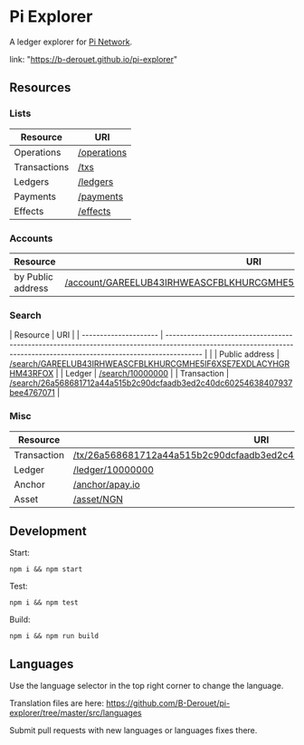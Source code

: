 # Pi Explorer

A ledger explorer for [Pi Network](https://minepi.com/).

link: "https://b-derouet.github.io/pi-explorer"

## Resources

### Lists

| Resource     | URI                                          |
| ------------ | -------------------------------------------- |
| Operations   | [/operations](https://b-derouet.github.io/pi-explorer/operations) |
| Transactions | [/txs](https://b-derouet.github.io/pi-explorer/txs)               |
| Ledgers      | [/ledgers](https://b-derouet.github.io/pi-explorer/ledgers)       |
| Payments     | [/payments](https://b-derouet.github.io/pi-explorer/payments)     |
| Effects      | [/effects](https://b-derouet.github.io/pi-explorer/effects)       |

### Accounts

| Resource             | URI                                                                                                                                                      |
| -------------------- | -------------------------------------------------------------------------------------------------------------------------------------------------------- |
| by Public address    | [/account/GAREELUB43IRHWEASCFBLKHURCGMHE5IF6XSE7EXDLACYHGRHM43RFOX](https://b-derouet.github.io/pi-explorer/account/GAREELUB43IRHWEASCFBLKHURCGMHE5IF6XSE7EXDLACYHGRHM43RFOX) |

### Search

| Resource              | URI                                                                                                                                                                    |
| --------------------- | ---------------------------------------------------------------------------------------------------------------------------------------------------------------------- |                                                                                      |
| Public address        | [/search/GAREELUB43IRHWEASCFBLKHURCGMHE5IF6XSE7EXDLACYHGRHM43RFOX](https://b-derouet.github.io/pi-explorer/search/GAREELUB43IRHWEASCFBLKHURCGMHE5IF6XSE7EXDLACYHGRHM43RFOX)                 |
| Ledger                | [/search/10000000](https://b-derouet.github.io/pi-explorer/search/10000000)                                                                                                                 |
| Transaction           | [/search/26a568681712a44a515b2c90dcfaadb3ed2c40dc60254638407937bee4767071](https://b-derouet.github.io/pi-explorer/search/26a568681712a44a515b2c90dcfaadb3ed2c40dc60254638407937bee4767071) |

### Misc

| Resource    | URI                                                                                                                                                            |
| ----------- | -------------------------------------------------------------------------------------------------------------------------------------------------------------- |
| Transaction | [/tx/26a568681712a44a515b2c90dcfaadb3ed2c40dc60254638407937bee4767071](https://b-derouet.github.io/pi-explorer/tx/26a568681712a44a515b2c90dcfaadb3ed2c40dc60254638407937bee4767071) |
| Ledger      | [/ledger/10000000](https://b-derouet.github.io/pi-explorer/ledger/10000000)                                                                                                         |
| Anchor      | [/anchor/apay.io](https://b-derouet.github.io/pi-explorer/anchor/apay.io)                                                                                                           |
| Asset       | [/asset/NGN](https://b-derouet.github.io/pi-explorer/asset/NGN)                                                                                                                     |

## Development

Start:

```
npm i && npm start
```

Test:

```
npm i && npm test
```

Build:

```
npm i && npm run build
```

## Languages

Use the language selector in the top right corner to change the language.

Translation files are here:
https://github.com/B-Derouet/pi-explorer/tree/master/src/languages

Submit pull requests with new languages or languages fixes there.

